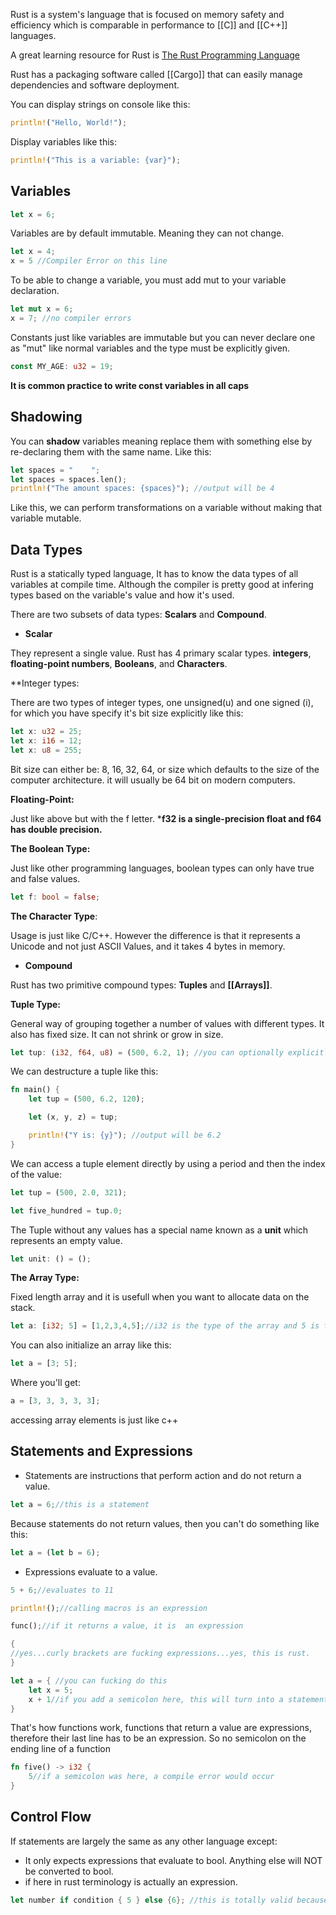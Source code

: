 Rust is a system's language that is focused on memory safety and efficiency which is comparable in performance to [[C]] and [[C++]] languages.

A great learning resource for Rust is [The Rust Programming Language](https://doc.rust-lang.org/book/title-page.html)

Rust has a packaging software called [[Cargo]] that can easily manage dependencies and software deployment.

You can display strings on console like this:

```Rust
println!("Hello, World!");
```

Display variables like this:

```Rust
println!("This is a variable: {var}");
```
## Variables

```rust
let x = 6;
```

Variables are by default immutable. Meaning they can not change. 

```Rust
let x = 4;
x = 5 //Compiler Error on this line
```

To be able to change a variable, you must add mut to your variable declaration.

```Rust
let mut x = 6;
x = 7; //no compiler errors
```

Constants just like variables are immutable but you can never declare one as "mut" like normal variables and the type must be explicitly given.

```Rust
const MY_AGE: u32 = 19;
```

**It is common practice to write const variables in all caps**

## Shadowing

You can **shadow** variables meaning replace them with something else by re-declaring them with the same name. Like this:

```Rust 
let spaces = "    ";
let spaces = spaces.len();
println!("The amount spaces: {spaces}"); //output will be 4
```

Like this, we can perform transformations on a variable without making that variable mutable.

## Data Types

Rust is a statically typed language, It has to know the data types of all variables at compile time. Although the compiler is pretty good at infering types based on the variable's value and how it's used.

There are two subsets of data types: **Scalars** and **Compound**.

* **Scalar**

They represent a single value. Rust has 4 primary scalar types. **integers**, **floating-point numbers**, **Booleans**, and **Characters**.

**Integer types:

There are two types of integer types, one unsigned(u) and one signed (i), for which you have specify it's bit size explicitly like this:

```Rust
let x: u32 = 25;
let x: i16 = 12;
let x: u8 = 255;
```

Bit size can either be: 8, 16, 32, 64, or size which defaults to the size of the computer architecture. it will usually be 64 bit on modern computers.

**Floating-Point:**

Just like above but with the f letter.
***f32 is a single-precision float and f64 has double precision.**

**The Boolean Type:**

Just like other programming languages, boolean types can only have true and false values.

```Rust
let f: bool = false;
```

**The Character Type**:

Usage is just like C/C++. However the difference is that it represents a Unicode and not just ASCII Values, and it takes 4 bytes in memory.

* **Compound**

Rust has two primitive compound types: **Tuples** and **[[Arrays]]**.

**Tuple Type:**

General way of grouping together a number of values with different types. It also has fixed size. It can not shrink or grow in size.

```Rust
let tup: (i32, f64, u8) = (500, 6.2, 1); //you can optionally explicitly mention what type each element is or let the compiler infer it all itself.
```

We can destructure a tuple like this:

```Rust
fn main() {
	let tup = (500, 6.2, 120);

	let (x, y, z) = tup;

	println!("Y is: {y}"); //output will be 6.2
}
```

We can access a tuple element directly by using a period and then the index of the value:

```Rust
let tup = (500, 2.0, 321);

let five_hundred = tup.0;
```

The Tuple without any values has a special name known as a **unit** which represents an empty value.

```Rust
let unit: () = ();
```

**The Array Type:**

Fixed length array and it is usefull when you want to allocate data on the stack.

```Rust
let a: [i32; 5] = [1,2,3,4,5];//i32 is the type of the array and 5 is the size
```

You can also initialize an array like this:

```Rust
let a = [3; 5];
```

Where you'll get:

```Rust
a = [3, 3, 3, 3, 3];
```

accessing array elements is just like c++

## Statements and Expressions

* Statements are instructions that perform action and do not return a value.

```Rust
let a = 6;//this is a statement
```
Because statements do not return values, then you can't do something like this:

```Rust
let a = (let b = 6);
```

* Expressions evaluate to a value.

```Rust
5 + 6;//evaluates to 11

println!();//calling macros is an expression

func();//if it returns a value, it is  an expression

{
//yes...curly brackets are fucking expressions...yes, this is rust.
}

let a = { //you can fucking do this
	let x = 5;
	x + 1//if you add a semicolon here, this will turn into a statement and it will no longer be an expression for some reason.
}
```

That's how functions work, functions that return a value are expressions, therefore their last line has to be an expression. So no semicolon on the ending line of a function

```Rust
fn five() -> i32 {
	5//if a semicolon was here, a compile error would occur
}
```

## Control Flow

If statements are largely the same as any other language except:

* It only expects expressions that evaluate to bool. Anything else will NOT be converted to bool.
* if here in rust terminology is actually an expression.
```Rust
let number if condition { 5 } else {6}; //this is totally valid because if-else evaluate to an expression
```
